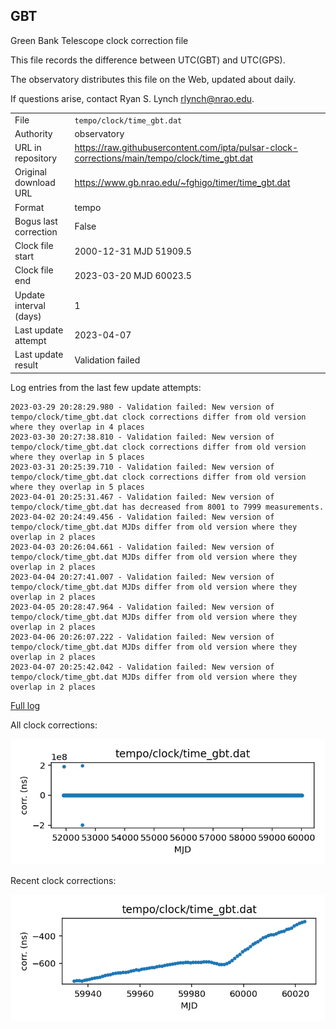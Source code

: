 
## GBT

Green Bank Telescope clock correction file

This file records the difference between UTC(GBT) and UTC(GPS).

The observatory distributes this file on the Web, updated about daily.

If questions arise, contact Ryan S. Lynch <rlynch@nrao.edu>.

|     |     |
|:--- |:--- |
| File | `tempo/clock/time_gbt.dat` |
| Authority | observatory |
| URL in repository | <https://raw.githubusercontent.com/ipta/pulsar-clock-corrections/main/tempo/clock/time_gbt.dat> |
| Original download URL | <https://www.gb.nrao.edu/~fghigo/timer/time_gbt.dat> |
| Format | tempo |
| Bogus last correction | False |
| Clock file start | 2000-12-31 MJD 51909.5 |
| Clock file end | 2023-03-20 MJD 60023.5 |
| Update interval (days) | 1 |
| Last update attempt | 2023-04-07 |
| Last update result | Validation failed |

Log entries from the last few update attempts:
```
2023-03-29 20:28:29.980 - Validation failed: New version of tempo/clock/time_gbt.dat clock corrections differ from old version where they overlap in 4 places
2023-03-30 20:27:38.810 - Validation failed: New version of tempo/clock/time_gbt.dat clock corrections differ from old version where they overlap in 5 places
2023-03-31 20:25:39.710 - Validation failed: New version of tempo/clock/time_gbt.dat clock corrections differ from old version where they overlap in 5 places
2023-04-01 20:25:31.467 - Validation failed: New version of tempo/clock/time_gbt.dat has decreased from 8001 to 7999 measurements.
2023-04-02 20:24:49.456 - Validation failed: New version of tempo/clock/time_gbt.dat MJDs differ from old version where they overlap in 2 places
2023-04-03 20:26:04.661 - Validation failed: New version of tempo/clock/time_gbt.dat MJDs differ from old version where they overlap in 2 places
2023-04-04 20:27:41.007 - Validation failed: New version of tempo/clock/time_gbt.dat MJDs differ from old version where they overlap in 2 places
2023-04-05 20:28:47.964 - Validation failed: New version of tempo/clock/time_gbt.dat MJDs differ from old version where they overlap in 2 places
2023-04-06 20:26:07.222 - Validation failed: New version of tempo/clock/time_gbt.dat MJDs differ from old version where they overlap in 2 places
2023-04-07 20:25:42.042 - Validation failed: New version of tempo/clock/time_gbt.dat MJDs differ from old version where they overlap in 2 places
```
[Full log](https://raw.githubusercontent.com/ipta/pulsar-clock-corrections/main/log/tempo/clock/time_gbt.dat.log)


All clock corrections:

![plot of all clock corrections](time_gbt.dat.png "All corrections")

Recent clock corrections:

![plot of recent clock corrections](time_gbt.dat.short.png "Recent corrections")


